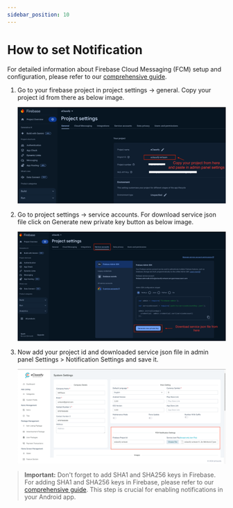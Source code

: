```yaml
---
sidebar_position: 10
---
```


# How to set Notification

For detailed information about Firebase Cloud Messaging (FCM) setup and configuration, please refer to our [comprehensive guide](https://wrteam-in.github.io/common_app_doc/GeneralSettings/notifications).

1. Go to your firebase project in project settings -> general. Copy your project id from there as below image.

   ![FCM 1](/images/app/fcm_11.png)

2. Go to project settings -> service accounts. For download service json file click on Generate new private key button as below image.

   ![FCM 2](/images/app/fcm_12.png)

3. Now add your project id and downloaded service json file in admin panel Settings > Notification Settings and save it.

   ![FCM 3](/images/app/fcm4.png)

> **Important:** Don't forget to add SHA1 and SHA256 keys in Firebase. For adding SHA1 and SHA256 keys in Firebase, please refer to our [comprehensive guide](https://wrteam-in.github.io/common_app_doc/GeneralSettings/firebase#-add-sha1--sha256-keys-in-firebase). This step is crucial for enabling notifications in your Android app.

